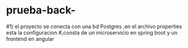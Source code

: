 # prueba-back-


#1) el proyecto se conecta con una bd Postgres ,en el archivo properties esta la configuracion 
#,consta de un microservicio en spring boot y un frontend en angular 